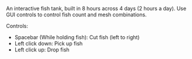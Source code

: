 An interactive fish tank, built in 8 hours across 4 days (2 hours a day). Use GUI controls to control fish count and mesh combinations.

Controls:
- Spacebar (While holding fish): Cut fish (left to right)
- Left click down: Pick up fish
- Left click up: Drop fish
